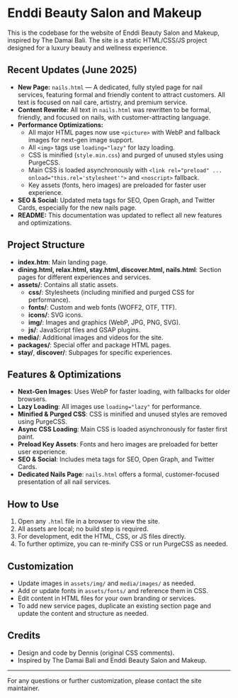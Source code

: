 
# Enddi Beauty Salon and Makeup

This is the codebase for the website of Enddi Beauty Salon and Makeup, inspired by The Damai Bali. The site is a static HTML/CSS/JS project designed for a luxury beauty and wellness experience.

## Recent Updates (June 2025)

- **New Page:** `nails.html` — A dedicated, fully styled page for nail services, featuring formal and friendly content to attract customers. All text is focused on nail care, artistry, and premium service.
- **Content Rewrite:** All text in `nails.html` was rewritten to be formal, friendly, and focused on nails, with customer-attracting language.
- **Performance Optimizations:**
  - All major HTML pages now use `<picture>` with WebP and fallback images for next-gen image support.
  - All `<img>` tags use `loading="lazy"` for lazy loading.
  - CSS is minified (`style.min.css`) and purged of unused styles using PurgeCSS.
  - Main CSS is loaded asynchronously with `<link rel="preload" ... onload="this.rel='stylesheet'">` and `<noscript>` fallback.
  - Key assets (fonts, hero images) are preloaded for faster user experience.
- **SEO & Social:** Updated meta tags for SEO, Open Graph, and Twitter Cards, especially for the new nails page.
- **README:** This documentation was updated to reflect all new features and optimizations.


## Project Structure

- **index.htm**: Main landing page.
- **dining.html, relax.html, stay.html, discover.html, nails.html**: Section pages for different experiences and services.
- **assets/**: Contains all static assets.
  - **css/**: Stylesheets (including minified and purged CSS for performance).
  - **fonts/**: Custom and web fonts (WOFF2, OTF, TTF).
  - **icons/**: SVG icons.
  - **img/**: Images and graphics (WebP, JPG, PNG, SVG).
  - **js/**: JavaScript files and GSAP plugins.
- **media/**: Additional images and videos for the site.
- **packages/**: Special offer and package HTML pages.
- **stay/**, **discover/**: Subpages for specific experiences.


## Features & Optimizations

- **Next-Gen Images**: Uses WebP for faster loading, with fallbacks for older browsers.
- **Lazy Loading**: All images use `loading="lazy"` for performance.
- **Minified & Purged CSS**: CSS is minified and unused styles are removed using PurgeCSS.
- **Async CSS Loading**: Main CSS is loaded asynchronously for faster first paint.
- **Preload Key Assets**: Fonts and hero images are preloaded for better user experience.
- **SEO & Social**: Includes meta tags for SEO, Open Graph, and Twitter Cards.
- **Dedicated Nails Page**: `nails.html` offers a formal, customer-focused presentation of all nail services.


## How to Use

1. Open any `.html` file in a browser to view the site.
2. All assets are local; no build step is required.
3. For development, edit the HTML, CSS, or JS files directly.
4. To further optimize, you can re-minify CSS or run PurgeCSS as needed.


## Customization
- Update images in `assets/img/` and `media/images/` as needed.
- Add or update fonts in `assets/fonts/` and reference them in CSS.
- Edit content in HTML files for your own branding or services.
- To add new service pages, duplicate an existing section page and update the content and structure as needed.

## Credits
- Design and code by Dennis (original CSS comments).
- Inspired by The Damai Bali and Enddi Beauty Salon and Makeup.

---

For any questions or further customization, please contact the site maintainer.

